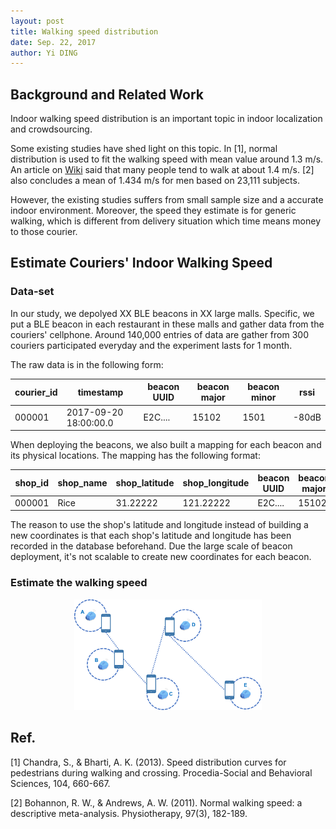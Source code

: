 ```yaml
--- 
layout: post
title: Walking speed distribution
date: Sep. 22, 2017
author: Yi DING
---
```

[comment]: # (Indoor Walking Speed Distribution)

## Background and Related Work
Indoor walking speed distribution is an important topic in indoor localization and crowdsourcing. 

Some existing studies have shed light on this topic. In [1], normal distribution is used to fit the walking speed with mean value around 1.3 m/s. An article on [Wiki](https://en.wikipedia.org/wiki/Preferred_walking_speed) said that many people tend to walk at about 1.4 m/s. [2] also concludes a mean of 1.434 m/s for men based on 23,111 subjects. 

However, the existing studies suffers from small sample size and a accurate indoor environment. Moreover, the speed they estimate is for generic walking, which is different from delivery situation which time means money to those courier.

## Estimate Couriers' Indoor Walking Speed

### Data-set
In our study, we depolyed XX BLE beacons in XX large malls. Specific, we put a BLE beacon in each restaurant in these malls and gather data from the couriers' cellphone. Around 140,000 entries of data are gather from 300 couriers participated everyday and the experiment lasts for 1 month.

The raw data is in the following form:

|courier_id |timestamp              |beacon UUID    |beacon major   |beacon minor   |rssi   |
|---        |---                    |---            |---            |---            |---    |
|000001     |2017-09-20 18:00:00.0  |E2C....        |15102          |1501           |-80dB  |

When deploying the beacons, we also built a mapping for each beacon and its physical locations. The mapping has the following format:

|shop_id    |shop_name  |shop_latitude  |shop_longitude |beacon UUID    |beacon major   |beacon minor   |
|---        |---        |---            |---            |---            |---            |---            |
|000001     |Rice       |31.22222       |121.22222      |E2C....        |15102          |1501           |

The reason to use the shop's latitude and longitude instead of building a new coordinates is that each shop's latitude and longitude has been recorded in the database beforehand. Due the large scale of beacon deployment, it's not scalable to create new coordinates for each beacon.

### Estimate the walking speed

<center> <img src="figures/walking-speed-estimation-1.png"  alt="walking-speed-estimation-1" style="width: 300px">
</center>




### 


## Ref.
[1] Chandra, S., & Bharti, A. K. (2013). Speed distribution curves for pedestrians during walking and crossing. Procedia-Social and Behavioral Sciences, 104, 660-667.

[2] Bohannon, R. W., & Andrews, A. W. (2011). Normal walking speed: a descriptive meta-analysis. Physiotherapy, 97(3), 182-189.